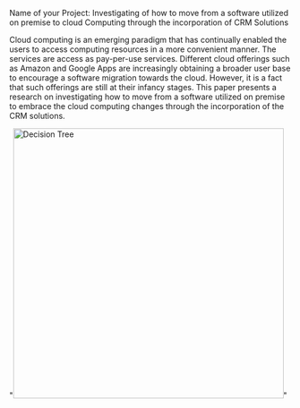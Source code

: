 Name of your Project: Investigating of how to move from a software utilized on premise to cloud Computing through the incorporation of CRM Solutions


Cloud computing is an emerging paradigm that has continually enabled the users to access computing resources in a more convenient manner. The services are access as pay-per-use services. Different cloud offerings such as Amazon and Google Apps are increasingly obtaining a broader user base to encourage a software migration towards the cloud. However, it is a fact that such offerings are still at their infancy stages. This paper presents a research on investigating how to move from a software utilized on premise to embrace the cloud computing changes through the incorporation of the CRM solutions.


"<img width="483" alt="Decision Tree" src="https://user-images.githubusercontent.com/79347871/129222347-fd1e8b27-d508-410b-ab00-27b654ab6253.png">"

